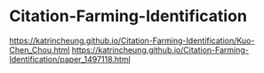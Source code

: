 # Citation-Farming-Identification

https://katrincheung.github.io/Citation-Farming-Identification/Kuo-Chen_Chou.html
https://katrincheung.github.io/Citation-Farming-Identification/paper_1497118.html
